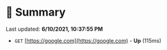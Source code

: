 # 📖 Summary
Last updated: **6/10/2021, 10:37:55 PM**

- `GET` [https://google.com](https://google.com) - **Up** (115ms)
